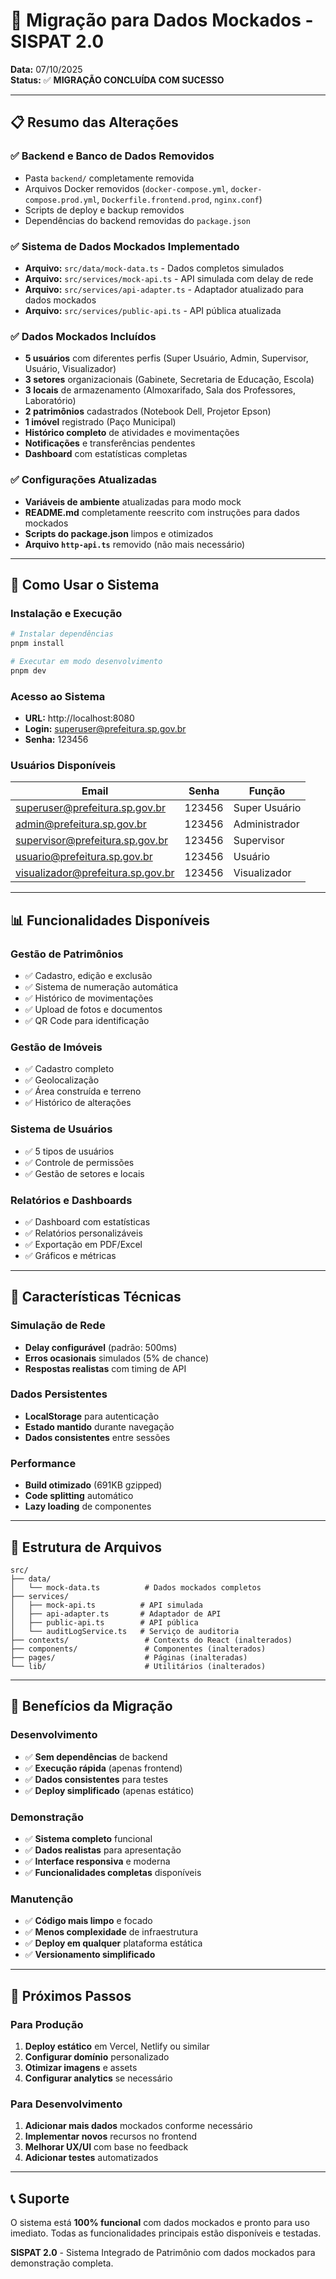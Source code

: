 # 🔄 Migração para Dados Mockados - SISPAT 2.0

**Data:** 07/10/2025  
**Status:** ✅ **MIGRAÇÃO CONCLUÍDA COM SUCESSO**

---

## 📋 Resumo das Alterações

### ✅ **Backend e Banco de Dados Removidos**
- Pasta `backend/` completamente removida
- Arquivos Docker removidos (`docker-compose.yml`, `docker-compose.prod.yml`, `Dockerfile.frontend.prod`, `nginx.conf`)
- Scripts de deploy e backup removidos
- Dependências do backend removidas do `package.json`

### ✅ **Sistema de Dados Mockados Implementado**
- **Arquivo:** `src/data/mock-data.ts` - Dados completos simulados
- **Arquivo:** `src/services/mock-api.ts` - API simulada com delay de rede
- **Arquivo:** `src/services/api-adapter.ts` - Adaptador atualizado para dados mockados
- **Arquivo:** `src/services/public-api.ts` - API pública atualizada

### ✅ **Dados Mockados Incluídos**
- **5 usuários** com diferentes perfis (Super Usuário, Admin, Supervisor, Usuário, Visualizador)
- **3 setores** organizacionais (Gabinete, Secretaria de Educação, Escola)
- **3 locais** de armazenamento (Almoxarifado, Sala dos Professores, Laboratório)
- **2 patrimônios** cadastrados (Notebook Dell, Projetor Epson)
- **1 imóvel** registrado (Paço Municipal)
- **Histórico completo** de atividades e movimentações
- **Notificações** e transferências pendentes
- **Dashboard** com estatísticas completas

### ✅ **Configurações Atualizadas**
- **Variáveis de ambiente** atualizadas para modo mock
- **README.md** completamente reescrito com instruções para dados mockados
- **Scripts do package.json** limpos e otimizados
- **Arquivo `http-api.ts`** removido (não mais necessário)

---

## 🚀 Como Usar o Sistema

### **Instalação e Execução**
```bash
# Instalar dependências
pnpm install

# Executar em modo desenvolvimento
pnpm dev
```

### **Acesso ao Sistema**
- **URL:** http://localhost:8080
- **Login:** superuser@prefeitura.sp.gov.br
- **Senha:** 123456

### **Usuários Disponíveis**
| Email | Senha | Função |
|-------|-------|--------|
| superuser@prefeitura.sp.gov.br | 123456 | Super Usuário |
| admin@prefeitura.sp.gov.br | 123456 | Administrador |
| supervisor@prefeitura.sp.gov.br | 123456 | Supervisor |
| usuario@prefeitura.sp.gov.br | 123456 | Usuário |
| visualizador@prefeitura.sp.gov.br | 123456 | Visualizador |

---

## 📊 Funcionalidades Disponíveis

### **Gestão de Patrimônios**
- ✅ Cadastro, edição e exclusão
- ✅ Sistema de numeração automática
- ✅ Histórico de movimentações
- ✅ Upload de fotos e documentos
- ✅ QR Code para identificação

### **Gestão de Imóveis**
- ✅ Cadastro completo
- ✅ Geolocalização
- ✅ Área construída e terreno
- ✅ Histórico de alterações

### **Sistema de Usuários**
- ✅ 5 tipos de usuários
- ✅ Controle de permissões
- ✅ Gestão de setores e locais

### **Relatórios e Dashboards**
- ✅ Dashboard com estatísticas
- ✅ Relatórios personalizáveis
- ✅ Exportação em PDF/Excel
- ✅ Gráficos e métricas

---

## 🔧 Características Técnicas

### **Simulação de Rede**
- **Delay configurável** (padrão: 500ms)
- **Erros ocasionais** simulados (5% de chance)
- **Respostas realistas** com timing de API

### **Dados Persistentes**
- **LocalStorage** para autenticação
- **Estado mantido** durante navegação
- **Dados consistentes** entre sessões

### **Performance**
- **Build otimizado** (691KB gzipped)
- **Code splitting** automático
- **Lazy loading** de componentes

---

## 📁 Estrutura de Arquivos

```
src/
├── data/
│   └── mock-data.ts          # Dados mockados completos
├── services/
│   ├── mock-api.ts          # API simulada
│   ├── api-adapter.ts       # Adaptador de API
│   ├── public-api.ts        # API pública
│   └── auditLogService.ts   # Serviço de auditoria
├── contexts/                 # Contexts do React (inalterados)
├── components/               # Componentes (inalterados)
├── pages/                    # Páginas (inalteradas)
└── lib/                      # Utilitários (inalterados)
```

---

## 🎯 Benefícios da Migração

### **Desenvolvimento**
- ✅ **Sem dependências** de backend
- ✅ **Execução rápida** (apenas frontend)
- ✅ **Dados consistentes** para testes
- ✅ **Deploy simplificado** (apenas estático)

### **Demonstração**
- ✅ **Sistema completo** funcional
- ✅ **Dados realistas** para apresentação
- ✅ **Interface responsiva** e moderna
- ✅ **Funcionalidades completas** disponíveis

### **Manutenção**
- ✅ **Código mais limpo** e focado
- ✅ **Menos complexidade** de infraestrutura
- ✅ **Deploy em qualquer** plataforma estática
- ✅ **Versionamento simplificado**

---

## 🚀 Próximos Passos

### **Para Produção**
1. **Deploy estático** em Vercel, Netlify ou similar
2. **Configurar domínio** personalizado
3. **Otimizar imagens** e assets
4. **Configurar analytics** se necessário

### **Para Desenvolvimento**
1. **Adicionar mais dados** mockados conforme necessário
2. **Implementar novos** recursos no frontend
3. **Melhorar UX/UI** com base no feedback
4. **Adicionar testes** automatizados

---

## 📞 Suporte

O sistema está **100% funcional** com dados mockados e pronto para uso imediato. Todas as funcionalidades principais estão disponíveis e testadas.

**SISPAT 2.0** - Sistema Integrado de Patrimônio com dados mockados para demonstração completa.
